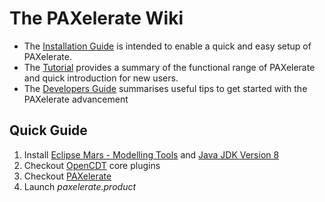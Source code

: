 # The PAXelerate Wiki

* The [Installation Guide](installation.md) is intended to enable a quick and easy setup of PAXelerate.
* The [Tutorial](tutorial.md) provides a summary of the functional range of PAXelerate and quick introduction for new users.
* The [Developers Guide](developer.md) summarises useful tips to get started with the PAXelerate advancement

## Quick Guide ##
1. Install [Eclipse Mars - Modelling Tools](http://www.eclipse.org/downloads/) and [Java JDK Version 8](http://www.oracle.com/technetwork/java/javase/downloads/index.html)
2. Checkout [OpenCDT](http://bitbucket.org/opencdt/opencdt) core plugins
3. Checkout [PAXelerate](http://bitbucket.org/paxelerate/paxelerate) 
4. Launch *paxelerate.product*
